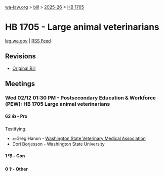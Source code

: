 [wa-law.org](/) > [bill](/bill/) > [2025-26](/bill/2025-26/) > [HB 1705](/bill/2025-26/hb/1705/)

# HB 1705 - Large animal veterinarians
[leg.wa.gov](https://app.leg.wa.gov/billsummary?BillNumber=1705&Year=2025&Initiative=false) | [RSS Feed](./rss.xml)

## Revisions
* [Original Bill](1/)

## Meetings
### Wed 02/12 01:30 PM - Postsecondary Education & Workforce (PEW): HB 1705 Large animal veterinarians
#### 62 👍 - Pro
Testifying:
* 💵Greg Hanon - [Washington State Veterinary Medical Association](/org/washington_state_veterinary_medical_association/)
* Dori Borjesson - Washington State University

#### 1 👎 - Con

#### 0 ❓ - Other
